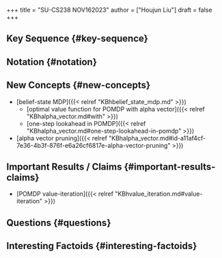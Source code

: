 +++
title = "SU-CS238 NOV162023"
author = ["Houjun Liu"]
draft = false
+++

## Key Sequence {#key-sequence}


## Notation {#notation}


## New Concepts {#new-concepts}

-   [belief-state MDP]({{< relref "KBhbelief_state_mdp.md" >}})
    -   [optimal value function for POMDP with alpha vector]({{< relref "KBhalpha_vector.md#with" >}})
    -   [one-step lookahead in POMDP]({{< relref "KBhalpha_vector.md#one-step-lookahead-in-pomdp" >}})
-   [alpha vector pruning]({{< relref "KBhalpha_vector.md#id-a11af4cf-7e36-4b3f-876f-e6a26cf6817e-alpha-vector-pruning" >}})


## Important Results / Claims {#important-results-claims}

-   [POMDP value-iteration]({{< relref "KBhvalue_iteration.md#value-iteration" >}})


## Questions {#questions}


## Interesting Factoids {#interesting-factoids}

